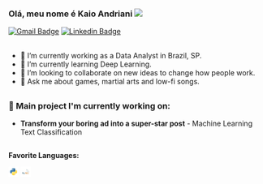 ### Olá, meu nome é Kaio Andriani  <img src="https://github.com/sciencepal/sciencepal/blob/master/assets/Hi.gif" width="29px">

[![Gmail Badge](https://img.shields.io/badge/-andrianikaio@gmail.com-c14438?style=flat-square&logo=Gmail&logoColor=white&link=mailto:andrianikaio@gmail.com)](mailto:andrianikaio@gmail.com)
[![Linkedin Badge](https://img.shields.io/badge/-kaioandriani-blue?style=flat-square&logo=Linkedin&logoColor=white&link=https://www.linkedin.com/in/kaio-andriani-32243424/)](https://www.linkedin.com/in/kaio-andriani-32243424/)
<br>
<br/>
  - 🔭 I’m currently working as a Data Analyst in Brazil, SP.
  - 🌱 I’m currently learning Deep Learning.
  - 👯 I’m looking to collaborate on new ideas to change how people work.
  - 💬 Ask me about games, martial arts and low-fi songs.
 ##
### 📕 Main project I'm currently working on:
- **Transform your boring ad into a super-star post** - Machine Learning Text Classification

##
**Favorite Languages:**  

<code><img height="20" src="https://raw.githubusercontent.com/github/explore/80688e429a7d4ef2fca1e82350fe8e3517d3494d/topics/python/python.png"></code>
<code><img height="20" src="https://raw.githubusercontent.com/github/explore/80688e429a7d4ef2fca1e82350fe8e3517d3494d/topics/mysql/mysql.png"></code>
